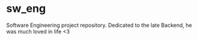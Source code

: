 # sw_eng

Software Engineering project repository.
Dedicated to the late Backend, he was much loved in life <3
